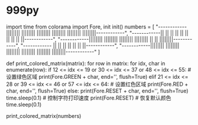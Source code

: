 # 999py
import time
from colorama import Fore, init
init()
numbers = [
    "------------|||||||| |||||||| |||||||| |||||||| |||||||| ||||||||------------",
    "------------||       ||    ||       || ||    || ||    || ||    ||------------",
    "------------|||||||| |||||||| |||||||| |||||||| ||    || ||||||||------------",
    "------------      ||       || ||             || ||    ||       ||------------",
    "------------|||||||| |||||||| |||||||| |||||||| |||||||| ||||||||------------"
]

def print_colored_matrix(matrix):
    for row in matrix:
        for idx, char in enumerate(row):
            if 12 <= idx <= 19 or 30 <= idx <= 37 or 48 <= idx <= 55:  # 设置绿色区域
                print(Fore.GREEN + char, end='', flush=True)
            elif 21 <= idx <= 28 or 39 <= idx <= 46 or 57 <= idx <= 64:  # 设置红色区域
                print(Fore.RED + char, end='', flush=True)
            else:
                print(Fore.RESET + char, end='', flush=True)
            time.sleep(0.1)  # 控制字符打印速度
        print(Fore.RESET)  # 恢复默认颜色
        time.sleep(0.1)

print_colored_matrix(numbers)
